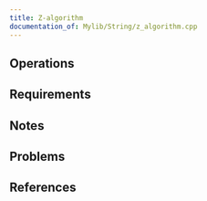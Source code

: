 ```yaml
---
title: Z-algorithm
documentation_of: Mylib/String/z_algorithm.cpp
---
```


## Operations

## Requirements

## Notes

## Problems

## References
